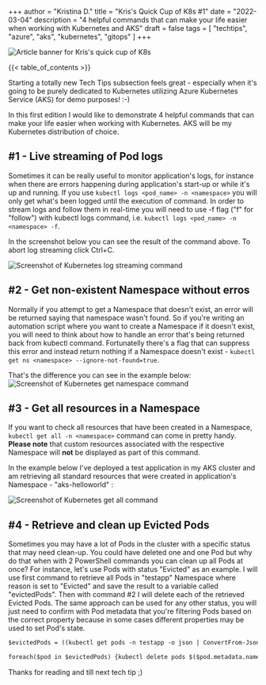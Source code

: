 +++
author = "Kristina D."
title = "Kris's Quick Cup of K8s #1"
date = "2022-03-04"
description = "4 helpful commands that can make your life easier when working with Kubernetes and AKS"
draft = false
tags = [
    "techtips",
    "azure",
    "aks",
    "kubernetes",
    "gitops"
]
+++

![Article banner for Kris's quick cup of K8s](../../images/tech_tips/techtip_2.png)

{{< table_of_contents >}}

Starting a totally new Tech Tips subsection feels great - especially when it\'s going to be purely dedicated to Kubernetes utilizing Azure Kubernetes Service (AKS) for demo purposes! :-)

In this first edition I would like to demonstrate 4 helpful commands that can make your life easier when working with Kubernetes. AKS will be my Kubernetes distribution of choice.

## #1 - Live streaming of Pod logs
Sometimes it can be really useful to monitor application\'s logs, for instance when there are errors happening during application\'s start-up or while it\'s up and running. If you use ```kubectl logs <pod_name> -n <namespace>``` you will only get what\'s been logged until the execution of command. In order to stream logs and follow them in real-time you will need to use -f flag (\"f\" for \"follow\") with kubectl logs command, i.e. ```kubectl logs <pod_name> -n <namespace> -f```.

In the screenshot below you can see the result of the command above. To abort log streaming click Ctrl+C.

![Screenshot of Kubernetes log streaming command](../../images/tech_tips/k8s_log_f.png)

## #2 - Get non-existent Namespace without erros
Normally if you attempt to get a Namespace that doesn\'t exist, an error will be returned saying that namespace wasn\'t found. So if you\'re writing an automation script where you want to create a Namespace if it doesn\'t exist, you will need to think about how to handle an error that\'s being returned back from kubectl command. Fortunatelly there\'s a flag that can suppress this error and instead return nothing if a Namespace doesn\'t exist - ```kubectl get ns <namespace> --ignore-not-found=true```. 

That\'s the difference you can see in the example below:
![Screenshot of Kubernetes get namespace command](../../images/tech_tips/k8s_get_ns.png)


## #3 - Get all resources in a Namespace
If you want to check all resources that have been created in a Namespace, ```kubectl get all -n <namespace>``` command can come in pretty handy. **Please note** that custom resources associated with the respective Namespace will **not** be displayed as part of this command.

In the example below I\'ve deployed a test application in my AKS cluster and am retrieving all standard resources that were created in application\'s Namespace - \"aks-helloworld\" :

![Screenshot of Kubernetes get all command](../../images/tech_tips/k8s_get_all.png)

## #4 - Retrieve and clean up Evicted Pods
Sometimes you may have a lot of Pods in the cluster with a specific status that may need clean-up. You could have deleted one and one Pod but why do that when with 2 PowerShell commands you can clean up all Pods at once? For instance, let\'s use Pods with status \"Evicted\" as an example. I will use first command to retrieve all Pods in \"testapp\" Namespace where reason is set to \"Evicted\" and save the result to a variable called \"evictedPods\". Then with command #2 I will delete each of the retrieved Evicted Pods. The same approach can be used for any other status, you will just need to confirm with Pod metadata that you\'re filtering Pods based on the correct property because in some cases different properties may be used to set Pod\'s state.

``` xml
$evictedPods = ((kubectl get pods -n testapp -o json | ConvertFrom-Json).items | Where-Object {$_.status.reason -eq "Evicted"})

foreach($pod in $evictedPods) {kubectl delete pods $($pod.metadata.name) -n testapp}
```

Thanks for reading and till next tech tip ;)